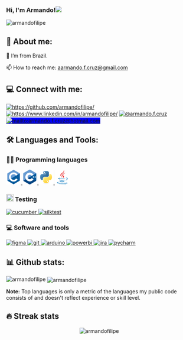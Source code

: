  <h3 align="left">Hi, I'm Armando!<img src="https://media.giphy.com/media/hvRJCLFzcasrR4ia7z/giphy.gif" width="30"></h3>
  <img src="https://komarev.com/ghpvc/?username=armandofilipe&label=Profile%20views&color=0A66C2&style=flat" alt="armandofilipe" />
 
## 📕 About me:

🏡 I’m from Brazil.

📫 How to reach me: aarmando.f.cruz@gmail.com

## 💻 Connect with me:
<p align="left">
  <a href="https://github.com/armandofilipe/" target="blank"><img align="center" src="https://www.vectorlogo.zone/logos/github/github-tile.svg" alt="https://github.com/armandofilipe/" height="50" width="50" /></a>
  <a href="https://www.linkedin.com/in/armandofilipe/" target="blank"><img align="center" src="https://www.vectorlogo.zone/logos/linkedin/linkedin-tile.svg" alt="https://www.linkedin.com/in/armandofilipe/" height="50" width="50" /></a>
  <a href="https://medium.com/@armando.f.cruz" target="blank"><img align="center" src="https://www.vectorlogo.zone/logos/medium/medium-tile.svg" alt="@armando.f.cruz" height="50" width="50" /></a>
  <a href="mailto:armando.f.cruz@hotmail.com" target="blank"><img style="background-color:blue" align="center" src="https://img.icons8.com/fluency/48/000000/microsoft-outlook-2019.png" alt="mailto:armando.f.cruz@hotmail.com" height="50" width="50" /></a>
</p>

## 🛠️ Languages and Tools:

### 👨‍💻 Programming languages

<p align="left">
  <a href="https://www.cprogramming.com/" target="_blank"> <img src="https://raw.githubusercontent.com/devicons/devicon/master/icons/c/c-original.svg" alt="c" width="40" height="40"/> </a> 
  <a href="https://www.w3schools.com/cpp/" target="_blank"> <img src="https://raw.githubusercontent.com/devicons/devicon/master/icons/cplusplus/cplusplus-original.svg" alt="cplusplus" width="40" height="40"/> </a> 
  <a href="https://www.python.org" target="_blank"> <img src="https://raw.githubusercontent.com/devicons/devicon/master/icons/python/python-original.svg" alt="python" width="40" height="40"/> </a> 
  <a href="https://www.java.com" target="_blank"> <img src="https://raw.githubusercontent.com/devicons/devicon/master/icons/java/java-original.svg" alt="java" width="40" height="40"/> </a>
</p>

### <img src="https://img.icons8.com/external-vitaliy-gorbachev-lineal-color-vitaly-gorbachev/60/000000/external-test-online-learning-vitaliy-gorbachev-lineal-color-vitaly-gorbachev.png"  width="20" height="20"/> Testing

<p align="left"> 
   <a href="https://cucumber.io/" target="_blank"> <img src="https://www.vectorlogo.zone/logos/cucumberio/cucumberio-icon.svg" alt="cucumber" width="40" height="40"/> </a> 
   <a href="#" target="_blank"> <img src="https://pbs.twimg.com/profile_images/535481375319531520/xQ0ftbRQ_400x400.png" alt="silktest" width="40" height="40"/> </a> 
</p>

### 💻 Software and tools

<p align="left"> 
  <a href="https://www.figma.com/" target="_blank"> <img src="https://www.vectorlogo.zone/logos/figma/figma-icon.svg" alt="figma" width="40" height="40"/> </a>
  <a href="https://git-scm.com/" target="_blank"> <img src="https://www.vectorlogo.zone/logos/git-scm/git-scm-icon.svg" alt="git" width="40" height="40"/> </a> 
  <a href="https://www.arduino.cc/" target="_blank"> <img src="https://cdn.worldvectorlogo.com/logos/arduino-1.svg" alt="arduino" width="40" height="40"/> </a> 
  <a href="https://powerbi.microsoft.com/pt-br/" target="_blank"> <img src="https://img.icons8.com/color/48/000000/power-bi.png" alt="powerbi" width="50" height="50"/> </a>
  <a href="https://www.atlassian.com/software/jira?&aceid=&adposition=&adgroup=89541914782&campaign=9124878222&creative=415542547585&device=c&keyword=jira&matchtype=e&network=g&placement=&ds_kids=p51242159036&ds_e=GOOGLE&ds_eid=700000001558501&ds_e1=GOOGLE&gclid=CjwKCAjwp_GJBhBmEiwALWBQk6hzNtkCul4lRo21NruoY9OEZSY2F7XKqq7GBhjkXp7Gj0x_1vAhThoCfgYQAvD_BwE&gclsrc=aw.ds" target="_blank"> <img src="https://www.vectorlogo.zone/logos/atlassian_jira/atlassian_jira-icon.svg" alt="jira" width="40" height="40"/> </a>
  <a href="https://www.jetbrains.com/pt-br/pycharm/"><img src="https://img.icons8.com/color/48/000000/pycharm.png" alt="pycharm" width="40" height="40"/></a>
</p>

## 📊 Github stats:

<p><img align="left" src="https://github-readme-stats.vercel.app/api/top-langs?username=armandofilipe&show_icons=true&locale=en&layout=compact&theme=tokyonight" alt="armandofilipe" /></p>
<p>&nbsp;<img align="center" src="https://github-readme-stats.vercel.app/api?username=armandofilipe&show_icons=true&locale=en&theme=tokyonight" alt="armandofilipe" /></p>
<b>Note:</b> Top languages is only a metric of the languages my public code consists of and doesn't reflect experience or skill level.

## 🔥 Streak stats
<p align="center"><img align="center" src="https://github-readme-streak-stats.herokuapp.com/?user=armandofilipe&theme=tokyonight" alt="armandofilipe" /></p>
